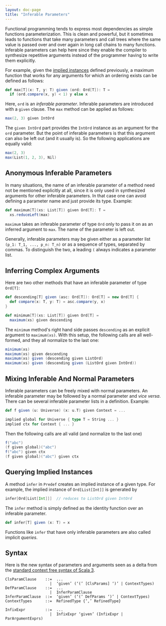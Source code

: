 ```yaml
---
layout: doc-page
title: "Inferable Parameters"
---
```


Functional programming tends to express most dependencies as simple functions parameterization.
This is clean and powerful, but it sometimes leads to functions that take many parameters and
call trees where the same value is passed over and over again in long call chains to many
functions. Inferable parameters can help here since they enable the compiler to synthesize
repetitive arguments instead of the programmer having to write them explicitly.

For example, given the [implied instances](./instance-defs.md) defined previously,
a maximum function that works for any arguments for which an ordering exists can be defined as follows:
```scala
def max[T](x: T, y: T) given (ord: Ord[T]): T =
  if (ord.compare(x, y) < 1) y else x
```
Here, `ord` is an _inferable parameter_. Inferable parameters are introduced with a `given` clause.
The `max` method can be applied as follows:
```scala
max(2, 3) given IntOrd
```
The `given IntOrd` part provides the `IntOrd` instance as an argument for the `ord` parameter. But the point of inferable parameters is that this argument can also be left out (and it usually is). So the following
applications are equally valid:
```scala
max(2, 3)
max(List(1, 2, 3), Nil)
```

## Anonymous Inferable Parameters

In many situations, the name of an inferable parameter of a method need not be
mentioned explicitly at all, since it is only used in synthesized arguments for
other inferable parameters. In that case one can avoid defining a parameter name
and just provide its type. Example:
```scala
def maximum[T](xs: List[T]) given Ord[T]: T =
  xs.reduceLeft(max)
```
`maximum` takes an inferable parameter of type `Ord` only to pass it on as an
inferred argument to `max`. The name of the parameter is left out.

Generally, inferable parameters may be given either as a parameter list `(p_1: T_1, ..., p_n: T_n)`
or as a sequence of types, separated by commas. To distinguish the two, a leading
`(` always indicates a parameter list.

## Inferring Complex Arguments

Here are two other methods that have an inferable parameter of type `Ord[T]`:
```scala
def descending[T] given (asc: Ord[T]): Ord[T] = new Ord[T] {
  def compare(x: T, y: T) = asc.compare(y, x)
}

def minimum[T](xs: List[T]) given Ord[T] =
  maximum(xs) given descending
```
The `minimum` method's right hand side passes `descending` as an explicit argument to `maximum(xs)`.
With this setup, the following calls are all well-formed, and they all normalize to the last one:
```scala
minimum(xs)
maximum(xs) given descending
maximum(xs) given (descending given ListOrd)
maximum(xs) given (descending given (ListOrd given IntOrd))
```

## Mixing Inferable And Normal Parameters

Inferable parameters can be freely mixed with normal parameters.
An inferable parameter may be followed by a normal parameter and _vice versa_.
There can be several inferable parameter lists in a definition. Example:
```scala
def f given (u: Universe) (x: u.T) given Context = ...

implied global for Universe { type T = String ... }
implied ctx for Context { ... }
```
Then the following calls are all valid (and normalize to the last one)
```scala
f("abc")
(f given global)("abc")
f("abc") given ctx
(f given global)("abc") given ctx
```

## Querying Implied Instances

A method `infer` in `Predef` creates an implied instance of a given type. For example,
the implied instance of `Ord[List[Int]]` is generated by
```scala
infer[Ord[List[Int]]]  // reduces to ListOrd given IntOrd
```
The `infer` method is simply defined as the identity function over an inferable parameter.
```scala
def infer[T] given (x: T) = x
```
Functions like `infer` that have only inferable parameters are also called implicit _queries_.

## Syntax

Here is the new syntax of parameters and arguments seen as a delta from the [standard context free syntax of Scala 3](http://dotty.epfl.ch/docs/internals/syntax.html).
```
ClsParamClause    ::=  ...
                    |  ‘given’ (‘(’ [ClsParams] ‘)’ | ContextTypes)
DefParamClause    ::=  ...
                    |  InferParamClause
InferParamClause  ::=  ‘given’ (‘(’ DefParams ‘)’ | ContextTypes)
ContextTypes      ::=  RefinedType {‘,’ RefinedType}

InfixExpr         ::=  ...
                    |  InfixExpr ‘given’ (InfixExpr | ParArgumentExprs)
```

